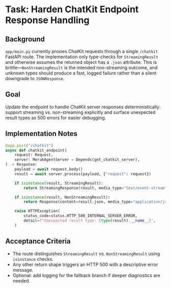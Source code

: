 # Task: Harden ChatKit Endpoint Response Handling

## Background
`app/main.py` currently proxies ChatKit requests through a single `/chatkit` FastAPI route. The implementation only type-checks for `StreamingResult` and otherwise assumes the returned object has a `.json` attribute. This is brittle—`NonStreamingResult` is the intended non-streaming outcome, and unknown types should produce a fast, logged failure rather than a silent downgrade to `JSONResponse`.

## Goal
Update the endpoint to handle ChatKit server responses deterministically: support streaming vs. non-streaming explicitly and surface unexpected result types as 500 errors for easier debugging.

## Implementation Notes
```python
@app.post("/chatkit")
async def chatkit_endpoint(
    request: Request,
    server: MerakAgentServer = Depends(get_chatkit_server),
) -> Response:
    payload = await request.body()
    result = await server.process(payload, {"request": request})

    if isinstance(result, StreamingResult):
        return StreamingResponse(result, media_type="text/event-stream")

    if isinstance(result, NonStreamingResult):
        return Response(content=result.json, media_type="application/json")

    raise HTTPException(
        status_code=status.HTTP_500_INTERNAL_SERVER_ERROR,
        detail=f"Unexpected result type: {type(result).__name__}",
    )
```

## Acceptance Criteria
- The route distinguishes `StreamingResult` vs. `NonStreamingResult` using `isinstance` checks.
- Any other return shape triggers an HTTP 500 with a descriptive error message.
- Optional: add logging for the fallback branch if deeper diagnostics are needed.
